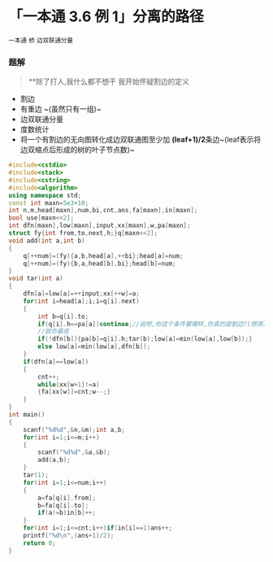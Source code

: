 # 「一本通 3.6 例 1」分离的路径
`一本通` `桥` `边双联通分量`
### 题解
> **除了打人,我什么都不想干
我开始怀疑割边的定义

- 割边
- 有重边 ~(虽然只有一组)~
- 边双联通分量
- 度数统计
- 将一个有割边的无向图转化成边双联通图至少加 **(leaf+1)/2**条边~(leaf表示将边双缩点后形成的树的叶子节点数)~

```cpp
#include<cstdio>
#include<stack>
#include<cstring>
#include<algorithm>
using namespace std;
const int maxn=5e3+10;
int n,m,head[maxn],num,bi,cnt,ans,fa[maxn],in[maxn];
bool use[maxn<<2];
int dfn[maxn],low[maxn],input,xx[maxn],w,pa[maxn];
struct fy{int from,to,next,h;}q[maxn<<2];
void add(int a,int b)
{
	q[++num]=(fy){a,b,head[a],++bi};head[a]=num;
	q[++num]=(fy){b,a,head[b],bi};head[b]=num;
}
void tar(int a)
{
	dfn[a]=low[a]=++input;xx[++w]=a;
	for(int i=head[a];i;i=q[i].next)
	{
		int b=q[i].to;
		if(q[i].h==pa[a])continue;//说吧,你这个条件要哪样,你真的是割边?(想哭)
		//就你最皮
		if(!dfn[b]){pa[b]=q[i].h;tar(b);low[a]=min(low[a],low[b]);}
		else low[a]=min(low[a],dfn[b]);
	}
	if(dfn[a]==low[a])
	{
		cnt++;
		while(xx[w+1]!=a)
		{fa[xx[w]]=cnt;w--;}
	}
}
int main()
{
	scanf("%d%d",&n,&m);int a,b;
	for(int i=1;i<=m;i++)
	{
		scanf("%d%d",&a,&b);
		add(a,b);
	}
	tar(1);
	for(int i=1;i<=num;i++)
	{
		a=fa[q[i].from];
		b=fa[q[i].to];
		if(a!=b)in[b]++;
	}
	for(int i=1;i<=cnt;i++)if(in[i]==1)ans++;
	printf("%d\n",(ans+1)/2);
	return 0;
}
```
<!--stackedit_data:
eyJoaXN0b3J5IjpbNjQ2NjUzODI2XX0=
-->